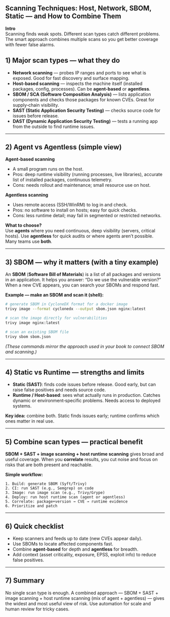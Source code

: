 
Scanning Techniques: Host, Network, SBOM, Static — and How to Combine Them
---

**Intro**  
Scanning finds weak spots. Different scan types catch different problems. The smart approach combines multiple scans so you get better coverage with fewer false alarms.

<!--more-->

## 1) Major scan types — what they do

- **Network scanning** — probes IP ranges and ports to see what is exposed. Good for fast discovery and surface mapping.
- **Host-based scanning** — inspects the machine itself (installed packages, config, processes). Can be **agent-based** or **agentless**.
- **SBOM / SCA (Software Composition Analysis)** — lists application components and checks those packages for known CVEs. Great for supply‑chain visibility.
- **SAST (Static Application Security Testing)** — checks source code for issues before release.
- **DAST (Dynamic Application Security Testing)** — tests a running app from the outside to find runtime issues.

---

## 2) Agent vs Agentless (simple view)

**Agent-based scanning**
- A small program runs on the host.
- Pros: deep runtime visibility (running processes, live libraries), accurate list of installed packages, continuous telemetry.
- Cons: needs rollout and maintenance; small resource use on host.

**Agentless scanning**
- Uses remote access (SSH/WinRM) to log in and check.
- Pros: no software to install on hosts; easy for quick checks.
- Cons: less runtime detail; may fail in segmented or restricted networks.

**What to choose?**  
Use **agents** where you need continuous, deep visibility (servers, critical hosts). Use **agentless** for quick audits or where agents aren’t possible. Many teams use **both**.

---

## 3) SBOM — why it matters (with a tiny example)

An **SBOM** (**Software Bill of Materials**) is a list of all packages and versions in an application. It helps you answer: “Do we use the vulnerable version?” When a new CVE appears, you can search your SBOMs and respond fast.

**Example — make an SBOM and scan it (shell):**

```bash
# generate SBOM in CycloneDX format for a docker image
trivy image --format cyclonedx --output sbom.json nginx:latest

# scan the image directly for vulnerabilities
trivy image nginx:latest

# scan an existing SBOM file
trivy sbom sbom.json
```

*(These commands mirror the approach used in your book to connect SBOM and scanning.)*

---

## 4) Static vs Runtime — strengths and limits

- **Static (SAST)**: finds code issues before release. Good early, but can raise false positives and needs source code.
- **Runtime / Host-based**: sees what actually runs in production. Catches dynamic or environment‑specific problems. Needs access to deployed systems.

**Key idea:** combine both. Static finds issues early; runtime confirms which ones matter in real use.

---

## 5) Combine scan types — practical benefit

**SBOM + SAST + image scanning + host runtime scanning** gives broad and useful coverage. When you **correlate** results, you cut noise and focus on risks that are both present and reachable.

**Simple workflow:**

```text
1. Build: generate SBOM (Syft/Trivy)
2. CI: run SAST (e.g., Semgrep) on code
3. Image: run image scan (e.g., Trivy/Grype)
4. Deploy: run host runtime scan (agent or agentless)
5. Correlate: package+version → CVE → runtime evidence
6. Prioritize and patch
```

---

## 6) Quick checklist

- Keep scanners and feeds up to date (new CVEs appear daily).
- Use SBOMs to locate affected components fast.
- Combine **agent-based** for depth and **agentless** for breadth.
- Add context (asset criticality, exposure, EPSS, exploit info) to reduce false positives.

---

## 7) Summary

No single scan type is enough. A combined approach — SBOM + SAST + image scanning + host runtime scanning (mix of agent + agentless) — gives the widest and most useful view of risk. Use automation for scale and human review for tricky cases.

